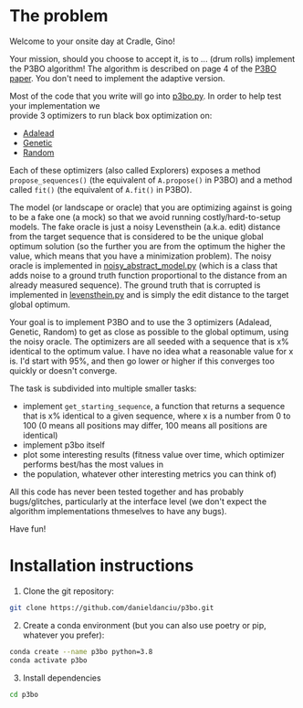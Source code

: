 # The problem
Welcome to your onsite day at Cradle, Gino!

Your mission, should you choose to accept it, is to ... (drum rolls) implement the P3BO algorithm! The algorithm
is described on page 4 of the [P3BO paper](https://arxiv.org/pdf/2006.03227.pdf). You don't need 
to implement the adaptive version.

Most of the code that you write will go into [p3bo.py](p3bo.py). In order to help test your implementation we  
provide 3 optimizers to run black box optimization on:

- [Adalead](flexs/optimizers/adalead.py)
- [Genetic](flexs/optimizers/genetic_algorithm.py)
- [Random]((flexs/optimizers/random.py))

Each of these optimizers (also called Explorers) exposes a method `propose_sequences()` (the equivalent of `A.propose()`
in P3BO) and a method called `fit()` (the equivalent of `A.fit()` in P3BO).

The model (or landscape or oracle) that you are optimizing against is going to be a fake one (a mock) so that we avoid
running costly/hard-to-setup models. The fake oracle is just a noisy Levensthein (a.k.a. edit) distance from the target sequence that
is considered to be the unique global optimum solution (so the further you are from the optimum the higher the value,
which means that you have a minimization problem). The noisy oracle is implemented in
[noisy_abstract_model.py](flexs/models/noisy_abstract_model.py) (which is a class that adds noise to a ground truth
function proportional to the distance from an already measured sequence). The ground truth that is corrupted is
implemented in [levensthein.py](flexs/models/levensthein.py) and is simply the edit distance to the target global
optimum.

Your goal is to implement P3BO and to use the 3 optimizers (Adalead, Genetic, Random) to get as close as possible to the
global optimum, using the noisy oracle. The optimizers are all seeded with a sequence that is x% identical to the
optimum value. I have no idea what a reasonable value for x is. I'd start with 95%, and then go lower or higher if this
converges too quickly or doesn't converge.

The task is subdivided into multiple smaller tasks:

* implement `get_starting_sequence`, a function that returns a sequence that is x% identical to a given sequence, where
  x is a number from 0 to 100 (0 means all positions may differ, 100 means all positions are identical)
* implement p3bo itself
* plot some interesting results (fitness value over time, which optimizer performs best/has the most values in
* the population, whatever other interesting metrics you can think of)

All this code has never been tested together and has probably bugs/glitches, particularly at the interface level
(we don't expect the algorithm implementations thmeselves to have any bugs).

Have fun!

# Installation instructions
1. Clone the git repository:
```bash
git clone https://github.com/danieldanciu/p3bo.git
```
2. Create a conda environment (but you can also use poetry or pip, whatever you prefer):
```bash
conda create --name p3bo python=3.8
conda activate p3bo
```

3. Install dependencies
```bash
cd p3bo

```
